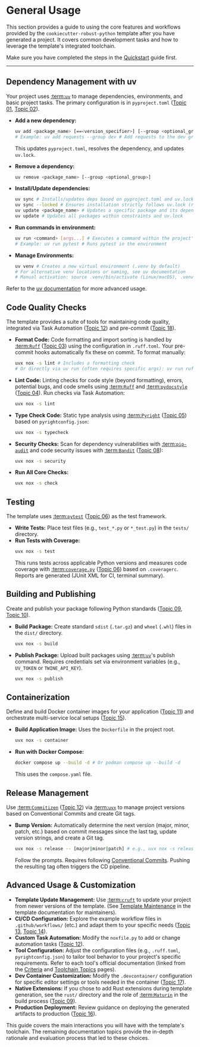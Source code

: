 # General Usage

This section provides a guide to using the core features and workflows provided by the `cookiecutter-robust-python` template after you have generated a project. It covers common development tasks and how to leverage the template's integrated toolchain.

Make sure you have completed the steps in the [Quickstart](quickstart.md) guide first.

---

## Dependency Management with uv

Your project uses [:term:`uv`](uv-documentation) to manage dependencies, environments, and basic project tasks. The primary configuration is in `pyproject.toml` ([Topic 01](topics/01_project-structure.md), [Topic 02](topics/02_dependency-management.md)).

*   **Add a new dependency:**
    ```bash
    uv add <package_name> [==<version_specifier>] [--group <optional_group>]
    # Example: uv add requests --group dev # Add requests to the dev group
    ```
    This updates `pyproject.toml`, resolves the dependency, and updates `uv.lock`.

*   **Remove a dependency:**
    ```bash
    uv remove <package_name> [--group <optional_group>]
    ```

*   **Install/Update dependencies:**
    ```bash
    uv sync # Installs/updates deps based on pyproject.toml and uv.lock into your .venv
    uv sync --locked # Ensures installation strictly follows uv.lock (recommended in automation)
    uv update <package_name> # Updates a specific package and its dependents within constraints
    uv update # Updates all packages within constraints and uv.lock
    ```

*   **Run commands in environment:**
    ```bash
    uv run <command> [args...] # Executes a command within the project's virtual environment
    # Example: uv run pytest # Runs pytest in the environment
    ```

*   **Manage Environments:**
    ```bash
    uv venv # Creates a new virtual environment (.venv by default)
    # For alternative venv locations or naming, see uv documentation
    # Manual activation: source .venv/bin/activate (Linux/macOS), .venv\Scripts\activate.bat (Windows cmd)
    ```

Refer to the [uv documentation](https://docs.astral.sh/uv/cli/) for more advanced usage.

## Code Quality Checks

The template provides a suite of tools for maintaining code quality, integrated via Task Automation ([Topic 12](topics/12_task-automation.md)) and pre-commit ([Topic 18](topics/18_pre-commit-hooks.md)).

*   **Format Code:** Code formatting and import sorting is handled by [:term:`Ruff`](ruff-documentation) ([Topic 03](topics/03_code-formatting.md)) using the configuration in `.ruff.toml`. Your pre-commit hooks automatically fix these on commit. To format manually:
    ```bash
    uvx nox -s lint # Includes a formatting check
    # Or directly via uv run (often requires specific args): uv run ruff format .
    ```

*   **Lint Code:** Linting checks for code style (beyond formatting), errors, potential bugs, and code smells using [:term:`Ruff`](ruff-documentation) and [:term:`pydocstyle`](pydocstyle-documentation) ([Topic 04](topics/04_code-linting.md)). Run checks via Task Automation:
    ```bash
    uvx nox -s lint
    ```

*   **Type Check Code:** Static type analysis using [:term:`Pyright`](pyright-documentation) ([Topic 05](topics/05_type-checking.md)) based on `pyrightconfig.json`:
    ```bash
    uvx nox -s typecheck
    ```

*   **Security Checks:** Scan for dependency vulnerabilities with [:term:`pip-audit`](pip-audit-documentation) and code security issues with [:term:`Bandit`](bandit-bandit-documentation) ([Topic 08](topics/08_security-checks.md)):
    ```bash
    uvx nox -s security
    ```

*   **Run All Core Checks:**
    ```bash
    uvx nox -s check
    ```

## Testing

The template uses [:term:`pytest`](pytest-pytest-cov-documentation) ([Topic 06](topics/06_testing-coverage.md)) as the test framework.

*   **Write Tests:** Place test files (e.g., `test_*.py` or `*_test.py`) in the `tests/` directory.
*   **Run Tests with Coverage:**
    ```bash
    uvx nox -s test
    ```
    This runs tests across applicable Python versions and measures code coverage with [:term:`coverage.py`](coveragepy-coverage-documentation) ([Topic 06](topics/06_testing-coverage.md)) based on `.coveragerc`. Reports are generated (JUnit XML for CI, terminal summary).

## Building and Publishing

Create and publish your package following Python standards ([Topic 09](topics/09_packaging-build.md), [Topic 10](topics/10_packaging-publish.md)).

*   **Build Package:** Create standard `sdist` (`.tar.gz`) and `wheel` (`.whl`) files in the `dist/` directory.
    ```bash
    uvx nox -s build
    ```
*   **Publish Package:** Upload built packages using [:term:`uv`](uv-documentation)'s publish command. Requires credentials set via environment variables (e.g., `UV_TOKEN` or `TWINE_API_KEY`).
    ```bash
    uvx nox -s publish
    ```

## Containerization

Define and build Docker container images for your application ([Topic 11](topics/11_container-build.md)) and orchestrate multi-service local setups ([Topic 15](topics/15_compose-local.md)).

*   **Build Application Image:** Uses the `Dockerfile` in the project root.
    ```bash
    uvx nox -s container
    ```
*   **Run with Docker Compose:**
    ```bash
    docker compose up --build -d # Or podman compose up --build -d
    ```
    This uses the `compose.yaml` file.

## Release Management

Use [:term:`Commitizen`](commitizen-documentation) ([Topic 12](topics/12_task-automation.md)) via [:term:`uvx`](uv-documentation) to manage project versions based on Conventional Commits and create Git tags.

*   **Bump Version:** Automatically determine the next version (major, minor, patch, etc.) based on commit messages since the last tag, update version strings, and create a Git tag.
    ```bash
    uvx nox -s release -- [major|minor|patch] # e.g., uvx nox -s release -- minor
    ```
    Follow the prompts. Requires following [Conventional Commits](https://www.conventionalcommits.org/en/v1.0.0/). Pushing the resulting tag often triggers the CD pipeline.

## Advanced Usage & Customization

*   **Template Update Management:** Use [:term:`cruft`](cruft-documentation) to update your project from newer versions of the template. (See [Template Maintenance](maintenance.md) in the template documentation for maintainers).
*   **CI/CD Configuration:** Explore the example workflow files in `.github/workflows/` (etc.) and adapt them to your specific needs ([Topic 13](topics/13_ci-orchestration.md), [Topic 14](topics/14_cd-orchestration.md)).
*   **Custom Task Automation:** Modify the `noxfile.py` to add or change automation tasks ([Topic 12](topics/12_task-automation.md)).
*   **Tool Configuration:** Adjust the configuration files (e.g., `.ruff.toml`, `pyrightconfig.json`) to tailor tool behavior to your project's specific requirements. Refer to each tool's official documentation (linked from the [Criteria](criteria.md) and [Toolchain Topics](topics/index.md) pages).
*   **Dev Container Customization:** Modify the `.devcontainer/` configuration for specific editor settings or tools needed in the container ([Topic 17](topics/17_dev-containers.md)).
*   **Native Extensions:** If you chose to add Rust extensions during template generation, see the `rust/` directory and the role of [:term:`Maturin`](maturin-documentation) in the build process ([Topic 09](topics/09_packaging-build.md)).
*   **Production Deployment:** Review guidance on deploying the generated artifacts to production ([Topic 16](topics/16_prod-deploy-guidance.md)).

This guide covers the main interactions you will have with the template's toolchain. The remaining documentation topics provide the in-depth rationale and evaluation process that led to these choices.
